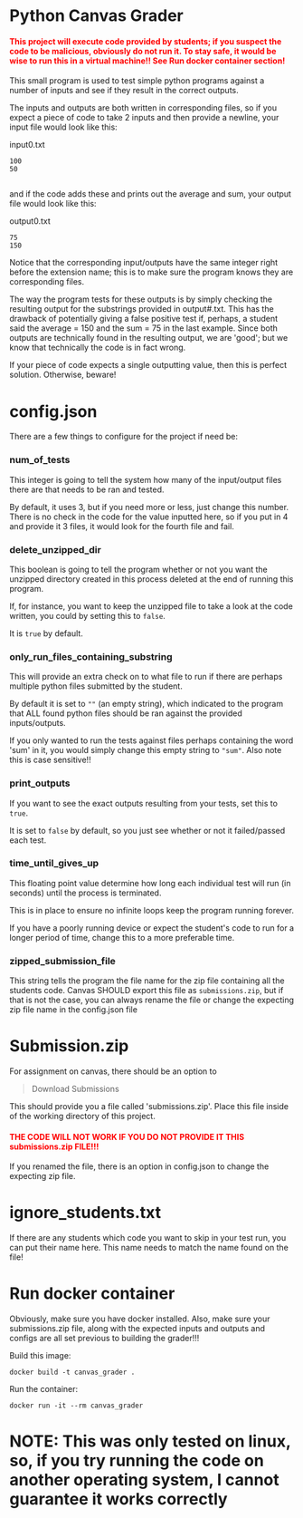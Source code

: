 # Python Canvas Grader

<h4 style="color:red">This project will execute code provided by students; if you suspect the code to be malicious, obviously do not run it. To stay safe, it would be wise to run this in a virtual machine!! See Run docker container section!</h4>

This small program is used to test simple python programs against a number of inputs and
see if they result in the correct outputs. 

The inputs and outputs are both written in corresponding files,
so if you expect a piece of code to take 2 inputs and then provide a newline,
your input file would look like this:

input0.txt
```
100
50


```

and if the code adds these and prints out the average and sum, your output file would look like this:

output0.txt
```
75
150
```

Notice that the corresponding input/outputs have the same integer right before the extension name;
this is to make sure the program knows they are corresponding files.

The way the program tests for these outputs is by simply checking the resulting output for the substrings
provided in output#.txt. This has the drawback of potentially giving a false positive test if, perhaps, 
a student said the average = 150 and the sum = 75 in the last example. Since both outputs are technically
found in the resulting output, we are 'good'; but we know that technically the code is in fact wrong.

If your piece of code expects a single outputting value, then this is perfect solution.
Otherwise, beware!

# config.json

There are a few things to configure for the project if need be:

### num_of_tests
This integer is going to tell the system how many of the input/output files there
are that needs to be ran and tested.

By default, it uses 3, but if you need more or less, just change this number.
There is no check in the code for the value inputted here, so
if you put in 4 and provide it 3 files, it would look for the fourth file and fail.

### delete_unzipped_dir

This boolean is going to tell the program whether or not you want the unzipped
directory created in this process deleted at the end of running this program.

If, for instance, you want to keep the unzipped file to take a look
at the code written, you could by setting this to `false`.

It is `true` by default.

### only_run_files_containing_substring

This will provide an extra check on to what file to run if there
are perhaps multiple python files submitted by the student.

By default it is set to `""` (an empty string), which 
indicated to the program that ALL found python files should be
ran against the provided inputs/outputs.

If you only wanted to run the tests against files perhaps containing
the word 'sum' in it, you would simply change this empty string to `"sum"`.
Also note this is case sensitive!!

### print_outputs
If you want to see the exact outputs resulting from your tests, set this to
`true`.

It is set to `false` by default, so you just see whether or not it failed/passed
each test.

### time_until_gives_up
This floating point value determine how long each individual test will run (in seconds) until the process is terminated.

This is in place to ensure no infinite loops keep the program running forever.

If you have a poorly running device or expect the student's code to run for a longer period of time, change this to a more preferable time.

### zipped_submission_file

This string tells the program the file name for the zip file containing all the students code.
Canvas SHOULD export this file as `submissions.zip`, but if that is not the case, you can always rename the
file or change the expecting zip file name in the config.json file

# Submission.zip

For assignment on canvas, there should be an option to 
> Download Submissions

This should provide you a file called 'submissions.zip'.
Place this file inside of the working directory of this project.
<h4 style="color:red">THE CODE WILL NOT WORK IF YOU DO NOT PROVIDE IT THIS submissions.zip FILE!!!</h4>

If you renamed the file, there is an option in config.json to change the expecting zip file.

# ignore_students.txt

If there are any students which code you want to skip in your test run, you
can put their name here. This name needs to match the name found on the file!

# Run docker container

Obviously, make sure you have docker installed.
Also, make sure your submissions.zip file, along with the expected inputs and outputs and configs are all set previous
to building the grader!!!

Build this image:
```
docker build -t canvas_grader .
```

Run the container:
```
docker run -it --rm canvas_grader
```

# NOTE: This was only tested on linux, so, if you try running the code on another operating system, I cannot guarantee it works correctly